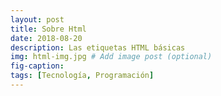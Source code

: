 ```yaml
---
layout: post
title: Sobre Html
date: 2018-08-20
description: Las etiquetas HTML básicas
img: html-img.jpg # Add image post (optional)
fig-caption: 
tags: [Tecnología, Programación]
---
```


